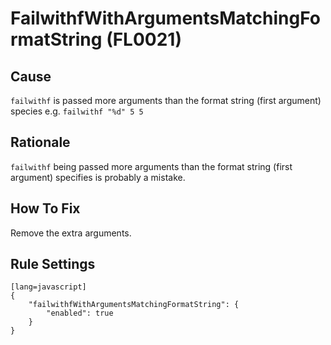 # FailwithfWithArgumentsMatchingFormatString (FL0021)

## Cause

`failwithf` is passed more arguments than the format string (first argument) species e.g. `failwithf "%d" 5 5`

## Rationale

`failwithf` being passed more arguments than the format string (first argument) specifies is probably a mistake.

## How To Fix

Remove the extra arguments.

## Rule Settings

	[lang=javascript]
    {
        "failwithfWithArgumentsMatchingFormatString": { 
            "enabled": true
        }
    }